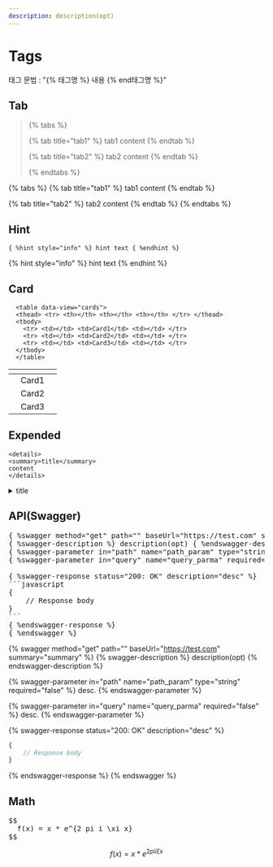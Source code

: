 ```yaml
---
description: description(opt)
---
```


# Tags

태그 문법 : "{&#37; 태그명 %} 내용 {&#37; end태그명 %}"


## Tab

> {&#37; tabs %}
> 
>   {&#37; tab title="tab1" %} tab1 content {&#37; endtab %}
>   
>   {&#37; tab title="tab2" %} tab2 content {&#37; endtab %}
>   
> {&#37; endtabs %}


{% tabs %}
{% tab title="tab1" %}
tab1 content
{% endtab %}

{% tab title="tab2" %}
tab2 content
{% endtab %}
{% endtabs %}

## Hint

```
{ %hint style="info" %} hint text { %endhint %}
```

{% hint style="info" %} hint text {% endhint %}

## Card

```
  <table data-view="cards">
  <thead> <tr> <th></th> <th></th> <th></th> </tr> </thead>
  <tbody>
    <tr> <td></td> <td>Card1</td> <td></td> </tr>
    <tr> <td></td> <td>Card2</td> <td></td> </tr>
    <tr> <td></td> <td>Card3</td> <td></td> </tr>
  </tbody>
  </table>
```

<table data-view="cards">
<thead> <tr> <th></th> <th></th> <th></th> </tr> </thead>
<tbody>
  <tr> <td></td> <td>Card1</td> <td></td> </tr>
  <tr> <td></td> <td>Card2</td> <td></td> </tr>
  <tr> <td></td> <td>Card3</td> <td></td> </tr>
</tbody>
</table>

## Expended

```
<details>
<summary>title</summary>
content
</details>
```

<details>
<summary>title</summary>
content
</details>

## API(Swagger)
<pre>
{ %swagger method="get" path="" baseUrl="https://test.com" summary="summary" %}
{ %swagger-description %} description(opt) { %endswagger-description %}
{ %swagger-parameter in="path" name="path_param" type="string" required="false" %} desc. { %endswagger-parameter %}
{ %swagger-parameter in="query" name="query_parma" required="false" %} desc. { %endswagger-parameter %}

{ %swagger-response status="200: OK" description="desc" %}
```javascript
{
    // Response body
}
```
{ %endswagger-response %}
{ %endswagger %}
</pre>

{% swagger method="get" path="" baseUrl="https://test.com" summary="summary" %}
{% swagger-description %}
description(opt)
{% endswagger-description %}

{% swagger-parameter in="path" name="path_param" type="string" required="false" %}
desc.
{% endswagger-parameter %}

{% swagger-parameter in="query" name="query_parma" required="false" %}
desc.
{% endswagger-parameter %}

{% swagger-response status="200: OK" description="desc" %}
```javascript
{
    // Response body
}
```
{% endswagger-response %}
{% endswagger %}

## Math

<pre>
$$ 
  f(x) = x * e^{2 pi i \xi x} 
$$
</pre>

$$ f(x) = x * e^{2 pi i \xi x} $$
